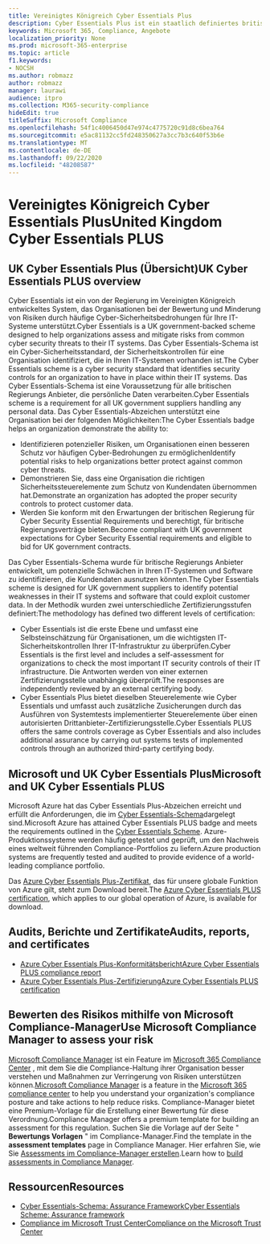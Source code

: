 ```yaml
---
title: Vereinigtes Königreich Cyber Essentials Plus
description: Cyber Essentials Plus ist ein staatlich definiertes britisches System, das Organisationen dabei unterstützt, gegen häufige Cyber-Sicherheitsbedrohungen zu schützen.
keywords: Microsoft 365, Compliance, Angebote
localization_priority: None
ms.prod: microsoft-365-enterprise
ms.topic: article
f1.keywords:
- NOCSH
ms.author: robmazz
author: robmazz
manager: laurawi
audience: itpro
ms.collection: M365-security-compliance
hideEdit: true
titleSuffix: Microsoft Compliance
ms.openlocfilehash: 54f1c4006450d47e974c4775720c91d8c6bea764
ms.sourcegitcommit: e5ac81132cc5fd248350627a3cc7b3c640f53b6e
ms.translationtype: MT
ms.contentlocale: de-DE
ms.lasthandoff: 09/22/2020
ms.locfileid: "48208587"
---
```

# <a name="united-kingdom-cyber-essentials-plus"></a><span data-ttu-id="58cc4-104">Vereinigtes Königreich Cyber Essentials Plus</span><span class="sxs-lookup"><span data-stu-id="58cc4-104">United Kingdom Cyber Essentials PLUS</span></span>

## <a name="uk-cyber-essentials-plus-overview"></a><span data-ttu-id="58cc4-105">UK Cyber Essentials Plus (Übersicht)</span><span class="sxs-lookup"><span data-stu-id="58cc4-105">UK Cyber Essentials PLUS overview</span></span>

<span data-ttu-id="58cc4-106">Cyber Essentials ist ein von der Regierung im Vereinigten Königreich entwickeltes System, das Organisationen bei der Bewertung und Minderung von Risiken durch häufige Cyber-Sicherheitsbedrohungen für Ihre IT-Systeme unterstützt.</span><span class="sxs-lookup"><span data-stu-id="58cc4-106">Cyber Essentials is a UK government-backed scheme designed to help organizations assess and mitigate risks from common cyber security threats to their IT systems.</span></span> <span data-ttu-id="58cc4-107">Das Cyber Essentials-Schema ist ein Cyber-Sicherheitsstandard, der Sicherheitskontrollen für eine Organisation identifiziert, die in Ihren IT-Systemen vorhanden ist.</span><span class="sxs-lookup"><span data-stu-id="58cc4-107">The Cyber Essentials scheme is a cyber security standard that identifies security controls for an organization to have in place within their IT systems.</span></span> <span data-ttu-id="58cc4-108">Das Cyber Essentials-Schema ist eine Voraussetzung für alle britischen Regierungs Anbieter, die persönliche Daten verarbeiten.</span><span class="sxs-lookup"><span data-stu-id="58cc4-108">Cyber Essentials scheme is a requirement for all UK government suppliers handling any personal data.</span></span> <span data-ttu-id="58cc4-109">Das Cyber Essentials-Abzeichen unterstützt eine Organisation bei der folgenden Möglichkeiten:</span><span class="sxs-lookup"><span data-stu-id="58cc4-109">The Cyber Essentials badge helps an organization demonstrate the ability to:</span></span>

- <span data-ttu-id="58cc4-110">Identifizieren potenzieller Risiken, um Organisationen einen besseren Schutz vor häufigen Cyber-Bedrohungen zu ermöglichen</span><span class="sxs-lookup"><span data-stu-id="58cc4-110">Identify potential risks to help organizations better protect against common cyber threats.</span></span>
- <span data-ttu-id="58cc4-111">Demonstrieren Sie, dass eine Organisation die richtigen Sicherheitssteuerelemente zum Schutz von Kundendaten übernommen hat.</span><span class="sxs-lookup"><span data-stu-id="58cc4-111">Demonstrate an organization has adopted the proper security controls to protect customer data.</span></span>
- <span data-ttu-id="58cc4-112">Werden Sie konform mit den Erwartungen der britischen Regierung für Cyber Security Essential Requirements und berechtigt, für britische Regierungsverträge bieten.</span><span class="sxs-lookup"><span data-stu-id="58cc4-112">Become compliant with UK government expectations for Cyber Security Essential requirements and eligible to bid for UK government contracts.</span></span>

<span data-ttu-id="58cc4-113">Das Cyber Essentials-Schema wurde für britische Regierungs Anbieter entwickelt, um potenzielle Schwächen in Ihren IT-Systemen und Software zu identifizieren, die Kundendaten ausnutzen könnten.</span><span class="sxs-lookup"><span data-stu-id="58cc4-113">The Cyber Essentials scheme is designed for UK government suppliers to identify potential weaknesses in their IT systems and software that could exploit customer data.</span></span> <span data-ttu-id="58cc4-114">In der Methodik wurden zwei unterschiedliche Zertifizierungsstufen definiert:</span><span class="sxs-lookup"><span data-stu-id="58cc4-114">The methodology has defined two different levels of certification:</span></span>

- <span data-ttu-id="58cc4-115">Cyber Essentials ist die erste Ebene und umfasst eine Selbsteinschätzung für Organisationen, um die wichtigsten IT-Sicherheitskontrollen Ihrer IT-Infrastruktur zu überprüfen.</span><span class="sxs-lookup"><span data-stu-id="58cc4-115">Cyber Essentials is the first level and includes a self-assessment for organizations to check the most important IT security controls of their IT infrastructure.</span></span> <span data-ttu-id="58cc4-116">Die Antworten werden von einer externen Zertifizierungsstelle unabhängig überprüft.</span><span class="sxs-lookup"><span data-stu-id="58cc4-116">The responses are independently reviewed by an external certifying body.</span></span>
- <span data-ttu-id="58cc4-117">Cyber Essentials Plus bietet dieselben Steuerelemente wie Cyber Essentials und umfasst auch zusätzliche Zusicherungen durch das Ausführen von Systemtests implementierter Steuerelemente über einen autorisierten Drittanbieter-Zertifizierungsstelle.</span><span class="sxs-lookup"><span data-stu-id="58cc4-117">Cyber Essentials PLUS offers the same controls coverage as Cyber Essentials and also includes additional assurance by carrying out systems tests of implemented controls through an authorized third-party certifying body.</span></span>

## <a name="microsoft-and-uk-cyber-essentials-plus"></a><span data-ttu-id="58cc4-118">Microsoft und UK Cyber Essentials Plus</span><span class="sxs-lookup"><span data-stu-id="58cc4-118">Microsoft and UK Cyber Essentials PLUS</span></span>

<span data-ttu-id="58cc4-119">Microsoft Azure hat das Cyber Essentials Plus-Abzeichen erreicht und erfüllt die Anforderungen, die im [Cyber Essentials-Schema](https://go.microsoft.com/fwlink/p/?linkid=2099398)dargelegt sind.</span><span class="sxs-lookup"><span data-stu-id="58cc4-119">Microsoft Azure has attained Cyber Essentials PLUS badge and meets the requirements outlined in the [Cyber Essentials Scheme](https://go.microsoft.com/fwlink/p/?linkid=2099398).</span></span> <span data-ttu-id="58cc4-120">Azure-Produktionssysteme werden häufig getestet und geprüft, um den Nachweis eines weltweit führenden Compliance-Portfolios zu liefern.</span><span class="sxs-lookup"><span data-stu-id="58cc4-120">Azure production systems are frequently tested and audited to provide evidence of a world-leading compliance portfolio.</span></span>

<span data-ttu-id="58cc4-121">Das [Azure Cyber Essentials Plus-Zertifikat](https://aka.ms/AzureCyberEPlusCert), das für unsere globale Funktion von Azure gilt, steht zum Download bereit.</span><span class="sxs-lookup"><span data-stu-id="58cc4-121">The [Azure Cyber Essentials PLUS certification](https://aka.ms/AzureCyberEPlusCert), which applies to our global operation of Azure, is available for download.</span></span>

## <a name="audits-reports-and-certificates"></a><span data-ttu-id="58cc4-122">Audits, Berichte und Zertifikate</span><span class="sxs-lookup"><span data-stu-id="58cc4-122">Audits, reports, and certificates</span></span>

- [<span data-ttu-id="58cc4-123">Azure Cyber Essentials Plus-Konformitätsbericht</span><span class="sxs-lookup"><span data-stu-id="58cc4-123">Azure Cyber Essentials PLUS compliance report</span></span>](https://aka.ms/AzureCyberEPlusReport)
- [<span data-ttu-id="58cc4-124">Azure Cyber Essentials Plus-Zertifizierung</span><span class="sxs-lookup"><span data-stu-id="58cc4-124">Azure Cyber Essentials PLUS certification</span></span>](https://aka.ms/AzureCyberEPlusCert)

## <a name="use-microsoft-compliance-manager-to-assess-your-risk"></a><span data-ttu-id="58cc4-125">Bewerten des Risikos mithilfe von Microsoft Compliance-Manager</span><span class="sxs-lookup"><span data-stu-id="58cc4-125">Use Microsoft Compliance Manager to assess your risk</span></span>

<span data-ttu-id="58cc4-126">[Microsoft Compliance Manager](compliance-manager.md) ist ein Feature im [Microsoft 365 Compliance Center](microsoft-365-compliance-center.md) , mit dem Sie die Compliance-Haltung ihrer Organisation besser verstehen und Maßnahmen zur Verringerung von Risiken unterstützen können.</span><span class="sxs-lookup"><span data-stu-id="58cc4-126">[Microsoft Compliance Manager](compliance-manager.md) is a feature in the [Microsoft 365 compliance center](microsoft-365-compliance-center.md) to help you understand your organization's compliance posture and take actions to help reduce risks.</span></span> <span data-ttu-id="58cc4-127">Compliance-Manager bietet eine Premium-Vorlage für die Erstellung einer Bewertung für diese Verordnung.</span><span class="sxs-lookup"><span data-stu-id="58cc4-127">Compliance Manager offers a premium template for building an assessment for this regulation.</span></span> <span data-ttu-id="58cc4-128">Suchen Sie die Vorlage auf der Seite " **Bewertungs Vorlagen** " im Compliance-Manager.</span><span class="sxs-lookup"><span data-stu-id="58cc4-128">Find the template in the **assessment templates** page in Compliance Manager.</span></span> <span data-ttu-id="58cc4-129">Hier erfahren Sie, wie Sie [Assessments im Compliance-Manager erstellen](compliance-manager-assessments.md).</span><span class="sxs-lookup"><span data-stu-id="58cc4-129">Learn how to [build assessments in Compliance Manager](compliance-manager-assessments.md).</span></span>

## <a name="resources"></a><span data-ttu-id="58cc4-130">Ressourcen</span><span class="sxs-lookup"><span data-stu-id="58cc4-130">Resources</span></span>

- [<span data-ttu-id="58cc4-131">Cyber Essentials-Schema: Assurance Framework</span><span class="sxs-lookup"><span data-stu-id="58cc4-131">Cyber Essentials Scheme: Assurance framework</span></span>](https://www.cyberaware.gov.uk/cyberessentials/files/assurance-framework.pdf)
- [<span data-ttu-id="58cc4-132">Compliance im Microsoft Trust Center</span><span class="sxs-lookup"><span data-stu-id="58cc4-132">Compliance on the Microsoft Trust Center</span></span>](https://www.microsoft.com/trust-center/compliance/compliance-overview)

